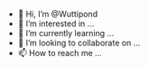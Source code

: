 - 👋 Hi, I’m @Wuttipond
- 👀 I’m interested in ...
- 🌱 I’m currently learning ...
- 💞️ I’m looking to collaborate on ...
- 📫 How to reach me ...

<!---
Wuttipond/Wuttipond is a ✨ special ✨ repository because its `README.md` (this file) appears on your GitHub profile.
You can click the Preview link to take a look at your changes.
--->
